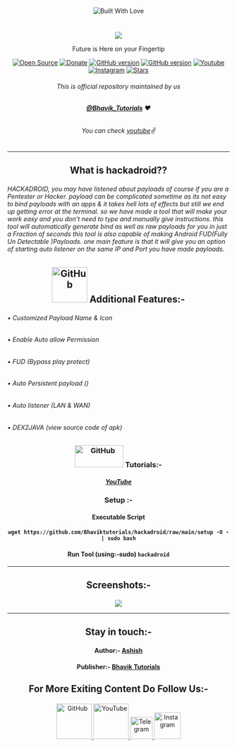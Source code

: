 <p align="center"><a><img title="Built With Love" src="https://forthebadge.com/images/badges/powered-by-black-magic.svg"> </a>

# <p align="center">
<p align="center">
  <img src="https://user-images.githubusercontent.com/64035221/106764878-3b226180-665e-11eb-839e-9ae4a87efabc.png">
</p>
<p align="center">Future is Here on your Fingertip
<p align="center">
<a href="https://github.com/Bhaviktutorials"><img title="Open Source" src="https://img.shields.io/badge/Open%20Source-%E2%99%A5-red" ></a>
 <a href="https://paypal.me/bhavikoza"><img title="Donate" src="https://img.shields.io/badge/Donate-PayPal-blue" ></a>
 <a href="https://github.com/Bhaviktutorials/hackadroid"><img title="GitHub version" src="https://d25lcipzij17d.cloudfront.net/badge.svg?id=gh&type=6&v=1.0.0&x2=0" ></a>
<a href="https://github.com/Bhaviktutorials"><img title="GitHub version" src="https://img.shields.io/github/license/Bhaviktutorials/hackadroid?color=Brightgree" ></a>
 <a href="https://www.youtube.com/channel/UCMhYgk0-nIHHtnRNkL9zpgQ"><img alt="Youtube" src="https://img.shields.io/badge/Youtube-Bhavik Tutorials-green"/></a>
 <a href="https://instagram.com/bhavik_tutorials"><img alt="Instagram" src="https://img.shields.io/badge/Instagram-Bhavik_Tutorials-ff69b4"/></a>
 <a href="https://github.com/Bhaviktutorials"><img title="Stars" src="https://img.shields.io/github/stars/Bhaviktutorials/hackadroid?style=social" ></a>
</p>

###### <p align="center">*This is official repository maintained by us*
###### <p align="center"> *[**@Bhavik_Tutorials**](https://www.instagram.com/bhavik_tutorials/) ❤️*
###### <p align="center"> *You can check [youtube](https://www.youtube.com/channel/UCMhYgk0-nIHHtnRNkL9zpgQ)✌*
---

## <p align="center"> What is hackadroid??

###### HACKADROID, you may have listened about payloads of course if you are a Pentester or Hacker. payload can be complicated sometime as its not easy to bind payloads with an apps & it takes hell lots of effects but still we end up getting error at the terminal. so we have made a tool that will make your work easy and you don't need to type and manually give instructions. this tool will automatically generate bind as well as raw payloads for you in just a Fraction of seconds this tool is also capable of making Android FUD(Fully Un Detectable )Payloads. one main feature is that it will give you an option of starting auto listener on the same IP and Port you have made payloads.

## <p align="center"> <img src="https://media.giphy.com/media/l1J9Jso7LPhtYWEKI/giphy.gif" alt="GitHub" width="80" height="80">  Additional Features:-
###### • Customized Payload Name & Icon
###### • Enable Auto allow Permission
###### • FUD (Bypass play protect)
###### • Auto Persistent payload ()
###### • Auto listener (LAN & WAN)
###### • DEX2JAVA (view source code of apk)


### <p align="center"> <img src="https://media.giphy.com/media/13Nc3xlO1kGg3S/giphy.gif" alt="GitHub" width="110" height="50"> Tutorials:-

##### <p align="center"> [YouTube](https://www.youtube.com/watch?v=_OWkSxIzTTg&t=8s)

### <p align="center"> Setup :-

#### <p align="center">Executable Script


#### <p align="center"> ```wget https://github.com/Bhaviktutorials/hackadroid/raw/main/setup -O - | sudo bash```

#### <p align="center"> Run Tool (using:-sudo) ```hackadroid```
***
## <p align="center"> Screenshots:-

<p align="center"> <img src="https://user-images.githubusercontent.com/64035221/107746614-228c0880-6d3c-11eb-89d2-bced8a02284c.gif">


***

## <p align="center">Stay in touch:-

#### <p align="center"> Author:-  [Ashish]()
#### <p align="center"> Publisher:- [Bhavik Tutorials](https://github.com/Bhaviktutorials/)

## <p align="center"> For More Exiting Content  Do Follow Us:-

<p align="center"><a href="https://github.com/Bhaviktutorials/"><img src="https://user-images.githubusercontent.com/64035221/96459220-834c7e00-123f-11eb-8417-534058a7ba62.png" alt="GitHub" width="80" height="80">
<a href="https://www.youtube.com/channel/UCMhYgk0-nIHHtnRNkL9zpgQ"><img src="https://user-images.githubusercontent.com/64035221/96456596-4f238e00-123c-11eb-821e-85e9aaa3faec.png" alt="YouTube" width="80" height="80">
<a href="https://t.me/bhaviktutorial"><img src="https://user-images.githubusercontent.com/64035221/96461243-c576bf00-1241-11eb-8fdf-139b4859bfb0.png" alt="Telegram" width="50" height="50">
<a href="https://www.instagram.com/bhavik_tutorials/"><img src="https://user-images.githubusercontent.com/64035221/96461629-3d44e980-1242-11eb-8691-46dd14355085.png" alt="Instagram" width="60" height="60">
